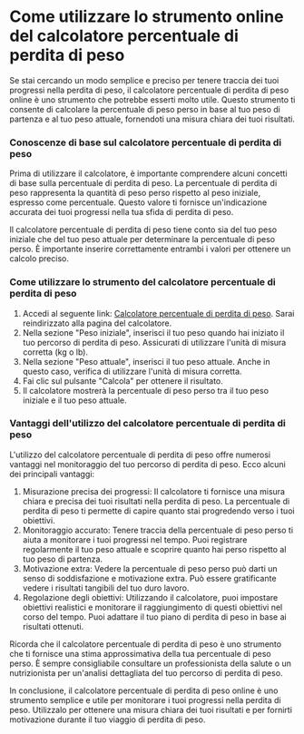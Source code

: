 Come utilizzare lo strumento online del calcolatore percentuale di perdita di peso
==================================================================================

Se stai cercando un modo semplice e preciso per tenere traccia dei tuoi progressi nella perdita di peso, il calcolatore percentuale di perdita di peso online è uno strumento che potrebbe esserti molto utile. Questo strumento ti consente di calcolare la percentuale di peso perso in base al tuo peso di partenza e al tuo peso attuale, fornendoti una misura chiara dei tuoi risultati.

### Conoscenze di base sul calcolatore percentuale di perdita di peso

Prima di utilizzare il calcolatore, è importante comprendere alcuni concetti di base sulla percentuale di perdita di peso. La percentuale di perdita di peso rappresenta la quantità di peso perso rispetto al peso iniziale, espresso come percentuale. Questo valore ti fornisce un'indicazione accurata dei tuoi progressi nella tua sfida di perdita di peso.

Il calcolatore percentuale di perdita di peso tiene conto sia del tuo peso iniziale che del tuo peso attuale per determinare la percentuale di peso perso. È importante inserire correttamente entrambi i valori per ottenere un calcolo preciso.

### Come utilizzare lo strumento del calcolatore percentuale di perdita di peso

1. Accedi al seguente link: [Calcolatore percentuale di perdita di peso](https://www.onlinecalculatorsfree.com/it/fitness/weight-loss-percentage-calculator.html). Sarai reindirizzato alla pagina del calcolatore.
2. Nella sezione "Peso iniziale", inserisci il tuo peso quando hai iniziato il tuo percorso di perdita di peso. Assicurati di utilizzare l'unità di misura corretta (kg o lb).
3. Nella sezione "Peso attuale", inserisci il tuo peso attuale. Anche in questo caso, verifica di utilizzare l'unità di misura corretta.
4. Fai clic sul pulsante "Calcola" per ottenere il risultato.
5. Il calcolatore mostrerà la percentuale di peso perso tra il tuo peso iniziale e il tuo peso attuale.

### Vantaggi dell'utilizzo del calcolatore percentuale di perdita di peso

L'utilizzo del calcolatore percentuale di perdita di peso offre numerosi vantaggi nel monitoraggio del tuo percorso di perdita di peso. Ecco alcuni dei principali vantaggi:

1. Misurazione precisa dei progressi: Il calcolatore ti fornisce una misura chiara e precisa dei tuoi risultati nella perdita di peso. La percentuale di perdita di peso ti permette di capire quanto stai progredendo verso i tuoi obiettivi.
2. Monitoraggio accurato: Tenere traccia della percentuale di peso perso ti aiuta a monitorare i tuoi progressi nel tempo. Puoi registrare regolarmente il tuo peso attuale e scoprire quanto hai perso rispetto al tuo peso di partenza.
3. Motivazione extra: Vedere la percentuale di peso perso può darti un senso di soddisfazione e motivazione extra. Può essere gratificante vedere i risultati tangibili del tuo duro lavoro.
4. Regolazione degli obiettivi: Utilizzando il calcolatore, puoi impostare obiettivi realistici e monitorare il raggiungimento di questi obiettivi nel corso del tempo. Puoi adattare il tuo piano di perdita di peso in base ai risultati ottenuti.

Ricorda che il calcolatore percentuale di perdita di peso è uno strumento che ti fornisce una stima approssimativa della tua percentuale di peso perso. È sempre consigliabile consultare un professionista della salute o un nutrizionista per un'analisi dettagliata del tuo percorso di perdita di peso.

In conclusione, il calcolatore percentuale di perdita di peso online è uno strumento semplice e utile per monitorare i tuoi progressi nella perdita di peso. Utilizzalo per ottenere una misura chiara dei tuoi risultati e per fornirti motivazione durante il tuo viaggio di perdita di peso.